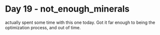 # Day 19 - not_enough_minerals

actually spent some time with this one today. Got it far enough to being the optimization process, and out of time.
